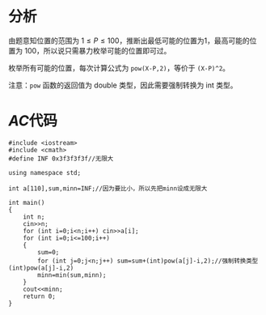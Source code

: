 # **分析**




由题意知位置的范围为 $1\leq P \leq100$，推断出最低可能的位置为1，最高可能的位置为 100，所以说只需暴力枚举可能的位置即可过。



枚举所有可能的位置，每次计算公式为 ```pow(X-P,2)```，等价于 ```(X-P)^2```。

注意：```pow``` 函数的返回值为  double 类型，因此需要强制转换为 int 类型。

# $AC$代码
```
#include <iostream>
#include <cmath>
#define INF 0x3f3f3f3f//无限大

using namespace std;

int a[110],sum,minn=INF;//因为要比小，所以先把minn设成无限大

int main()
{
    int n;
    cin>>n;
    for (int i=0;i<n;i++) cin>>a[i];
    for (int i=0;i<=100;i++)
    {
        sum=0;
        for (int j=0;j<n;j++) sum=sum+(int)pow(a[j]-i,2);//强制转换类型(int)pow(a[j]-i,2)
        minn=min(sum,minn);
    }
    cout<<minn;
    return 0;
}
```
